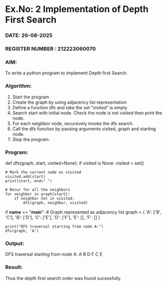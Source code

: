 # Ex.No: 2  Implementation of Depth First Search
### DATE:  26-08-2025                                                                          
### REGISTER NUMBER : 212223060070
### AIM: 
To write a python program to implement Depth first Search. 
### Algorithm:
1. Start the program
2. Create the graph by using adjacency list representation
3. Define a function dfs and take the set “visited” is empty 
4. Search start with initial node. Check the node is not visited then print the node.
5. For each neighbor node, recursively invoke the dfs search.
6. Call the dfs function by passing arguments visited, graph and starting node.
7. Stop the program.
### Program:

def dfs(graph, start, visited=None):
    if visited is None:
        visited = set()
    
    # Mark the current node as visited
    visited.add(start)
    print(start, end=" ")

    # Recur for all the neighbors
    for neighbor in graph[start]:
        if neighbor not in visited:
            dfs(graph, neighbor, visited)

if __name__ == "__main__":
    # Graph represented as adjacency list
    graph = {
        'A': ['B', 'C'],
        'B': ['D'],
        'C': ['E'],
        'D': ['F'],
        'E': [],
        'F': []
    }

    print("DFS traversal starting from node A:")
    dfs(graph, 'A')

### Output:
DFS traversal starting from node A:
A B D F C E


### Result:
Thus the depth first search order was found sucessfully.

